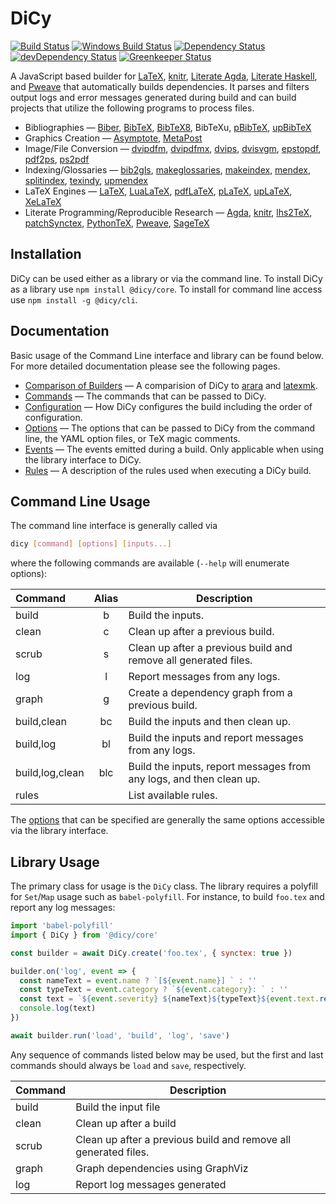 # DiCy

[![Build Status][travis svg]][travis]
[![Windows Build Status][appveyor svg]][appveyor]
[![Dependency Status][dependency svg]][dependency]
[![devDependency Status][devdependency svg]][devdependency]
[![Greenkeeper Status][greenkeeper svg]][greenkeeper]

A JavaScript based builder for [LaTeX][], [knitr][], [Literate Agda][],
[Literate Haskell][], and [Pweave][] that automatically builds dependencies. It
parses and filters output logs and error messages generated during build and
can build projects that utilize the following programs to process files.

-   Bibliographies — [Biber][], [BibTeX][], [BibTeX8][], BibTeXu,
    [pBibTeX][], [upBibTeX][]
-   Graphics Creation — [Asymptote][], [MetaPost][]
-   Image/File Conversion — [dvipdfm][], [dvipdfmx][], [dvips][],
    [dvisvgm][], [epstopdf][], [pdf2ps][], [ps2pdf][]
-   Indexing/Glossaries — [bib2gls][], [makeglossaries][], [makeindex][],
    [mendex][], [splitindex][], [texindy][], [upmendex][]
-   LaTeX Engines — [LaTeX][], [LuaLaTeX][], [pdfLaTeX][], [pLaTeX][],
    [upLaTeX][], [XeLaTeX][]
-   Literate Programming/Reproducible Research — [Agda][], [knitr][],
    [lhs2TeX][], [patchSynctex][], [PythonTeX][], [Pweave][], [SageTeX][]

## Installation

DiCy can be used either as a library or via the command line. To install DiCy as
a library use `npm install @dicy/core`. To install for command line access use
`npm install -g @dicy/cli`.

## Documentation

Basic usage of the Command Line interface and library can be found below. For
more detailed documentation please see the following pages.

-   [Comparison of Builders][] — A comparision of DiCy to [arara][] and
    [latexmk][].
-   [Commands][] — The commands that can be passed to DiCy.
-   [Configuration][] — How DiCy configures the build including the order of
    configuration.
-   [Options][] — The options that can be passed to DiCy from the command line,
    the YAML option files, or TeX magic comments.
-   [Events][] — The events emitted during a build. Only applicable when using
    the library interface to DiCy.
-   [Rules][] — A description of the rules used when executing a DiCy build.

## Command Line Usage

The command line interface is generally called via

```bash
dicy [command] [options] [inputs...]
```

where the following commands are available (`--help` will enumerate options):

| Command         | Alias | Description                                                         |
| :-------------- | :---: | ------------------------------------------------------------------- |
| build           |   b   | Build the inputs.                                                   |
| clean           |   c   | Clean up after a previous build.                                    |
| scrub           |   s   | Clean up after a previous build and remove all generated files.     |
| log             |   l   | Report messages from any logs.                                      |
| graph           |   g   | Create a dependency graph from a previous build.                    |
| build,clean     |   bc  | Build the inputs and then clean up.                                 |
| build,log       |   bl  | Build the inputs and report messages from any logs.                 |
| build,log,clean |  blc  | Build the inputs, report messages from any logs, and then clean up. |
| rules           |       | List available rules.                                               |

The [options][] that can be specified are generally the same options accessible
via the library interface.

## Library Usage

The primary class for usage is the `DiCy` class. The library requires a
polyfill for `Set`/`Map` usage such as `babel-polyfill`. For instance, to build
`foo.tex` and report any log messages:

```javascript
import 'babel-polyfill'
import { DiCy } from '@dicy/core'

const builder = await DiCy.create('foo.tex', { synctex: true })

builder.on('log', event => {
  const nameText = event.name ? `[${event.name}] ` : ''
  const typeText = event.category ? `${event.category}: ` : ''
  const text = `${event.severity} ${nameText}${typeText}${event.text.replace('\n', ' ')}`
  console.log(text)
})

await builder.run('load', 'build', 'log', 'save')
```

Any sequence of commands listed below may be used, but the first and last
commands should always be `load` and `save`, respectively.

| Command | Description                                                     |
| ------- | --------------------------------------------------------------- |
| build   | Build the input file                                            |
| clean   | Clean up after a build                                          |
| scrub   | Clean up after a previous build and remove all generated files. |
| graph   | Graph dependencies using GraphViz                               |
| log     | Report log messages generated                                   |

[agda]: http://wiki.portal.chalmers.se/agda/pmwiki.php

[appveyor svg]: https://ci.appveyor.com/api/projects/status/s3unjr8c90bhcd99?svg=true

[appveyor]: https://ci.appveyor.com/project/yitzchak/dicy/branch/master

[arara]: https://ctan.org/pkg/arara

[asymptote]: http://asymptote.sourceforge.net/

[bib2gls]: https://ctan.org/pkg/bib2gls

[biber]: https://www.ctan.org/pkg/biber

[bibtex]: http://www.bibtex.org/

[bibtex8]: https://www.ctan.org/pkg/bibtex8bit

[comparison of builders]: https://yitzchak.github.io/dicy/comparison-of-builders

[commands]: https://yitzchak.github.io/dicy/commands

[configuration]: https://yitzchak.github.io/dicy/configuration

[dependency svg]: https://david-dm.org/yitzchak/dicy.svg?path=packages%2Fcore

[dependency]: https://david-dm.org/yitzchak/dicy?path=packages%2Fcore

[devdependency svg]: https://david-dm.org/yitzchak/dicy/dev-status.svg?path=packages%2Fcore

[devdependency]: https://david-dm.org/yitzchak/dicy?type=dev&path=packages%2Fcore

[dvipdfm]: https://www.ctan.org/pkg/dvipdfm

[dvipdfmx]: http://project.ktug.org/dvipdfmx/

[dvips]: http://www.tug.org/texinfohtml/dvips.html

[dvisvgm]: http://dvisvgm.bplaced.net/

[epstopdf]: https://www.ctan.org/pkg/epstopdf

[events]: https://yitzchak.github.io/dicy/events

[greenkeeper svg]: https://badges.greenkeeper.io/yitzchak/dicy.svg

[greenkeeper]: https://greenkeeper.io/

[knitr]: https://yihui.name/knitr/

[latex]: https://www.latex-project.org/

[latexmk]: https://ctan.org/pkg/latexmk

[lhs2tex]: http://www.andres-loeh.de/lhs2tex/

[literate agda]: http://wiki.portal.chalmers.se/agda/pmwiki.php?n=Main.LiterateAgda

[literate haskell]: https://wiki.haskell.org/Literate_programming

[lualatex]: http://www.luatex.org/

[makeglossaries]: https://www.ctan.org/pkg/glossaries

[makeindex]: https://www.ctan.org/pkg/makeindex

[mendex]: https://www.ctan.org/pkg/mendex

[metapost]: http://www.tug.org/metapost.html

[options]: https://yitzchak.github.io/dicy/options

[patchsynctex]: https://cran.r-project.org/package=patchSynctex

[pbibtex]: https://www.ctan.org/pkg/pbibtex-base

[pdf2ps]: http://linux.die.net/man/1/pdf2ps

[pdflatex]: http://www.tug.org/applications/pdftex/

[platex]: https://www.ctan.org/pkg/platex

[ps2pdf]: http://ghostscript.com/doc/current/Ps2pdf.htm

[pweave]: https://github.com/mpastell/Pweave

[pythontex]: https://www.ctan.org/pkg/pythontex

[rules]: https://yitzchak.github.io/dicy/rules

[sagetex]: https://www.ctan.org/tex-archive/macros/latex/contrib/sagetex/

[splitindex]: https://www.ctan.org/pkg/splitindex

[texindy]: http://xindy.sourceforge.net/

[travis svg]: https://travis-ci.org/yitzchak/dicy.svg?branch=master

[travis]: https://travis-ci.org/yitzchak/dicy

[upbibtex]: http://www.t-lab.opal.ne.jp/tex/uptex_en.html

[uplatex]: https://www.ctan.org/pkg/uplatex

[upmendex]: https://www.ctan.org/pkg/upmendex

[xelatex]: http://xetex.sourceforge.net/
